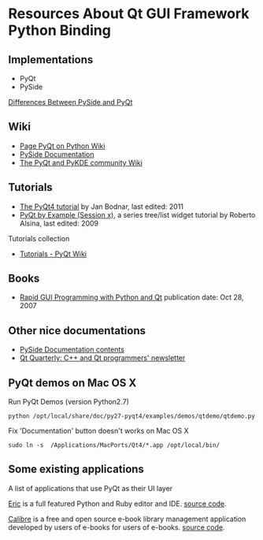 # Resources About Qt GUI Framework Python Binding

## Implementations

- PyQt
- PySide

[Differences Between PySide and PyQt](http://developer.qt.nokia.com/wiki/Differences_Between_PySide_and_PyQt)

## Wiki

- [Page PyQt on Python Wiki](http://wiki.python.org/moin/PyQt)
- [PySide Documentation](http://developer.qt.nokia.com/wiki/PySideDocumentation)
- [The PyQt and PyKDE community Wiki](http://diotavelli.net/PyQtWiki/StartPage)


## Tutorials

- [The PyQt4 tutorial](http://zetcode.com/tutorials/pyqt4/)
    by Jan Bodnar, last edited: 2011
- [PyQt by Example (Session x)](http://lateral.netmanagers.com.ar/stories/BBS47.html), a series tree/list widget tutorial
    by Roberto Alsina, last edited: 2009

Tutorials collection

- [Tutorials - PyQt Wiki](http://diotavelli.net/PyQtWiki/Tutorials)


## Books

- [Rapid GUI Programming with Python and Qt](http://www.amazon.com/Programming-Python-Prentice-Software-Development/dp/0132354187)
    publication date: Oct 28, 2007


## Other nice documentations

- [PySide Documentation contents](http://www.pyside.org/docs/pyside/contents.html)
- [Qt Quarterly: C++ and Qt programmers' newsletter](http://doc.qt.nokia.com/qq/index.html)


## PyQt demos on Mac OS X

Run PyQt Demos (version Python2.7)

    python /opt/local/share/doc/py27-pyqt4/examples/demos/qtdemo/qtdemo.py

Fix 'Documentation' button doesn't works on Mac OS X

    sudo ln -s  /Applications/MacPorts/Qt4/*.app /opt/local/bin/


## Some existing applications

A list of applications that use PyQt as their UI layer

[Eric](http://eric-ide.python-projects.org/index.html) is a full featured Python and Ruby editor and IDE.
    [source code](http://eric-ide.python-projects.org/eric-code.html).

[Calibre](http://calibre-ebook.com/) is a free and open source e-book library management application developed by users of e-books for users of e-books.
    [source code](http://manual.calibre-ebook.com/develop.html).

